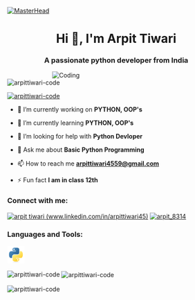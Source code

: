 [![MasterHead](https://th.bing.com/th?id=OIP.XtlXmrujgxcWTyVw8iThMgHaE7&w=400&h=204&c=8&rs=1&qlt=90&o=6&dpr=1.3&pid=3.1&rm=2)](https://ArpitTiwari-code.in)

<h1 align="center">Hi 👋, I'm Arpit Tiwari</h1>
<h3 align="center">A passionate python developer from India</h3>
<img align="right" alt="Coding" width="400" src="https://media.tenor.com/rePDfDWO3XoAAAAd/hacking.gif">

<p align="left"> <img src="https://komarev.com/ghpvc/?username=arpittiwari-code&label=Profile%20views&color=0e75b6&style=flat" alt="arpittiwari-code" /> </p>

<p align="left"> <a href="https://github.com/ryo-ma/github-profile-trophy"><img src="https://github-profile-trophy.vercel.app/?username=arpittiwari-code" alt="arpittiwari-code" /></a> </p>

- 🔭 I’m currently working on **PYTHON, OOP's**

- 🌱 I’m currently learning **PYTHON, OOP's**

- 🤝 I’m looking for help with **Python Devloper**

- 💬 Ask me about **Basic Python Programming**

- 📫 How to reach me **arpittiwari4559@gmail.com**

- ⚡ Fun fact **I am in class 12th**

<h3 align="left">Connect with me:</h3>
<p align="left">
<a href="https://linkedin.com/in/arpit tiwari (www.linkedin.com/in/arpittiwari45)" target="blank"><img align="center" src="https://raw.githubusercontent.com/rahuldkjain/github-profile-readme-generator/master/src/images/icons/Social/linked-in-alt.svg" alt="arpit tiwari (www.linkedin.com/in/arpittiwari45)" height="30" width="40" /></a>
<a href="https://instagram.com/arpit_8314" target="blank"><img align="center" src="https://raw.githubusercontent.com/rahuldkjain/github-profile-readme-generator/master/src/images/icons/Social/instagram.svg" alt="arpit_8314" height="30" width="40" /></a>
</p>

<h3 align="left">Languages and Tools:</h3>
<p align="left"> <a href="https://www.python.org" target="_blank" rel="noreferrer"> <img src="https://raw.githubusercontent.com/devicons/devicon/master/icons/python/python-original.svg" alt="python" width="40" height="40"/> </a> </p>

<p><img align="left" src="https://github-readme-stats.vercel.app/api/top-langs?username=arpittiwari-code&show_icons=true&locale=en&layout=compact" alt="arpittiwari-code" /></p>

<p>&nbsp;<img align="center" src="https://github-readme-stats.vercel.app/api?username=arpittiwari-code&show_icons=true&locale=en" alt="arpittiwari-code" /></p>

<p><img align="center" src="https://github-readme-streak-stats.herokuapp.com/?user=arpittiwari-code&" alt="arpittiwari-code" /></p>
